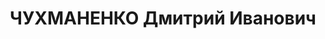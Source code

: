 ---
title: ЧУХМАНЕНКО Дмитрий Иванович
description: 'Звание: 22.03.1936 - лейтенант ГБ (Западно-Сибирский край).

  нач. о/п [в Ачинске] 6 отдела УНКВД Восточно-Сибирского края, уволен 10.04.1937.

  Расстрелян 29.10.1937 ?.'
---